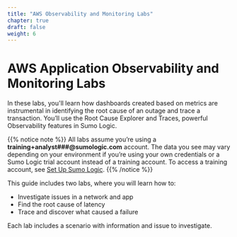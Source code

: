 ```yaml
---
title: "AWS Observability and Monitoring Labs"
chapter: true
draft: false
weight: 6
---
```


# AWS Application Observability and Monitoring Labs

In these labs, you'll learn how dashboards created based on metrics are instrumental in identifying the root cause of an outage and trace a transaction. You’ll use the Root Cause Explorer and Traces, powerful Observability features in Sumo Logic.

{{% notice note %}}
All labs assume you’re using a **training+analyst###@sumologic.com** account. The data you see may vary depending on your environment if you’re using your own credentials or a Sumo Logic trial account instead of a training account. To access a training account, see [Set Up Sumo Logic](/030_self_guided_setup/38_sumo_setup.html).
{{% /notice %}}

This guide includes two labs, where you will learn how to:

- Investigate issues in a network and app
- Find the root cause of latency
- Trace and discover what caused a failure

Each lab includes a scenario with information and issue to investigate.
